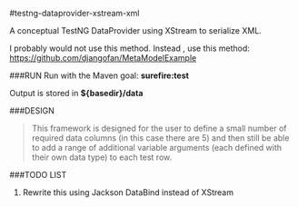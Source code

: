 #testng-dataprovider-xstream-xml

A conceptual TestNG DataProvider using XStream to serialize XML.

I probably would not use this method.  Instead , use this method:
https://github.com/djangofan/MetaModelExample


###RUN
Run with the Maven goal:  **surefire:test**

Output is stored in **${basedir}/data**

###DESIGN
>This framework is designed for the user to define 
>a small number of required data columns (in this 
>case there are 5) and then still be able to add a 
>range of additional variable arguments (each defined 
>with their own data type) to each test row.

###TODO LIST
1.  Rewrite this using Jackson DataBind instead of XStream


